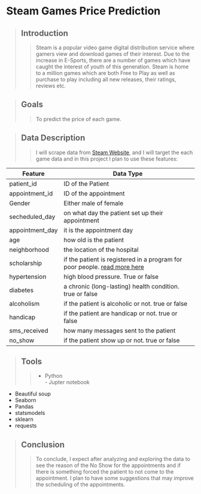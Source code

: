 # Steam Games Price Prediction 

> ## Introduction
>> Steam is a popular video game digital distribution service where gamers view and download games of their interest. Due to the increase in E-Sports, there are a number of games which have caught the interest of youth of this generation. Steam is home to a million games which are both Free to Play as well as purchase to play including all new releases, their ratings, reviews etc.


> ## Goals
>> To predict the price of each game.



> ## Data Description
>> I will scrape data from [Steam Website](https://store.steampowered.com/search/?term=), and I will target the each game data and in this project I plan to use these features:


 | Feature  |  Data Type |
 | ------------- | ------------- |
 | patient_id  | ID of the Patient |
 | appointment_id  | ID of the appointment |
 | Gender | Either male of female |
 | secheduled_day | on what day the patient set up their appointment |
 | appointment_day | it is the appointment day |
 | age | how old is the patient |
 | neighborhood |  the location of the hospital |
 | scholarship | if the patient is registered in a program for poor people. [read more here](https://en.wikipedia.org/wiki/Bolsa_Fam%C3%ADlia) |
 | hypertension | high blood pressure. True or false |
 | diabetes | a chronic (long-lasting) health condition. true or false |
 | alcoholism | if the patient is alcoholic or not. true or false |
 | handicap | if the patient are handicap or not. true or false |
 | sms_received | how many messages sent to the patient |
 | no_show | if the patient show up or not. true or false |
 
 > ## Tools
 >> - Python<br>- Jupter notebook

- Beautiful soup
- Seaborn
- Pandas
- statsmodels
- sklearn
- requests

> ## Conclusion
>> To conclude, I expect after analyzing and exploring the data to see the reason of the No Show for the appointments and if there is something forced the patient to not come to the appointment. I plan to have some suggestions that may improve the scheduling of the appointments.


